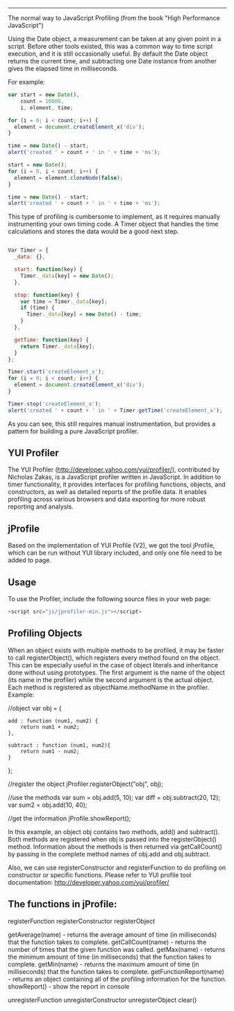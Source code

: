 
--------------------------
The normal way to JavaScript Profiling
(from the book "High Performance JavaScript")

Using the Date object, a measurement can be taken at any given point in a script. Before other tools existed, this was a common way to time script execution, and it is still occasionally useful. By default the Date object returns the current time, and subtracting one Date instance from another gives the elapsed time in milliseconds.

For example:

```javascript
var start = new Date(),
    count = 10000,
    i, element, time;

for (i = 0; i < count; i++) {
  element = document.createElement_x('div');
}

time = new Date() - start;
alert('created ' + count + ' in ' + time + 'ms');

start = new Date();
for (i = 0, i < count; i++) {
  element = element.cloneNode(false);
}

time = new Date() - start;
alert('created ' + count + ' in ' + time + 'ms');
```

This type of profiling is cumbersome to implement, as it requires manually instrumenting your own timing code. A Timer object that handles the time calculations and stores the data would be a good next step.

```javascript

Var Timer = {
  _data: {},

  start: function(key) {
    Timer._data[key] = new Date();
  },

  stop: function(key) {
    var time = Timer._data[key];
    if (time) {
      Timer._data[key] = new Date() - time;
    }
  },

  getTime: function(key) {
    return Timer._data[key];
  }
};

Timer.start('createElement_x');
for (i = 0; i < count; i++) {
  element = document.createElement_x('div');
}

Timer.stop('createElement_x');
alert('created ' + count + ' in ' + Timer.getTime('createElement_x');
```
As you can see, this still requires manual instrumentation, but provides a pattern for building a pure JavaScript profiler. 


YUI Profiler
------------------ 
The YUI Profiler (http://developer.yahoo.com/yui/profiler/), contributed by Nicholas Zakas, is a JavaScript profiler written in JavaScript. In addition to timer functionality, it provides interfaces for profiling functions, objects, and constructors, as well as detailed reports of the profile data. It enables profiling across various browsers and data exporting for more robust reporting and analysis.

jProfile
---------------------
Based on the implementation of YUI Profile (V2), we got the tool jProfile, which can be run without YUI library included, and only one file need to be added to page.

Usage
-----------------
To use the Profiler, include the following source files in your web page:

```javascript
<script src="js/jprofiler-min.js"></script>
```

Profiling Objects
----------------------
When an object exists with multiple methods to be profiled, it may be faster to call registerObject(), which registers every method found on the object. This can be especially useful in the case of object literals and inheritance done without using prototypes. The first argument is the name of the object (its name in the profiler) while the second argument is the actual object. Each method is registered as objectName.methodName in the profiler. Example:

//object
var obj = {
 
    add : function (num1, num2) {
        return num1 + num2;
    },
 
    subtract : function (num1, num2){
        return num1 - num2;
    }    
};
 
//register the object
jProfiler.registerObject("obj", obj);
 
//use the methods
var sum = obj.add(5, 10);
var diff = obj.subtract(20, 12);
var sum2 = obj.add(10, 40);
 
//get the information
jProfile.showReport(); 
 
In this example, an object obj contains two methods, add() and subtract(). Both methods are registered when obj is passed into the registerObject() method. Information about the methods is then returned via getCallCount() by passing in the complete method names of obj.add and obj.subtract.

Also, we can use registerConstructor and registerFunction to do profiling on constructor or specific functions.
Please refer to YUI profile tool documentation: http://developer.yahoo.com/yui/profiler/

The functions in jProfile:
-------------------------
registerFunction
registerConstructor
registerObject

getAverage(name) - returns the average amount of time (in milliseconds) that the function takes to complete.
getCallCount(name) - returns the number of times that the given function was called.
getMax(name) - returns the minimum amount of time (in milliseconds) that the function takes to complete.
getMin(name) - returns the maximum amount of time (in milliseconds) that the function takes to complete.
getFunctionReport(name) - returns an object containing all of the profiling information for the function.
showReport() - show the report in console

unregisterFunction
unregisterConstructor
unregisterObject
clear()


